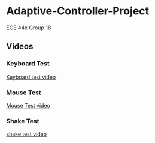# Adaptive-Controller-Project


ECE 44x Group 18


## Videos
### Keyboard Test
[Keyboard test video](https://youtu.be/4XuK3p6-F8I)


### Mouse Test
[Mouse Test video](link)

### Shake Test
[shake test video](link)
